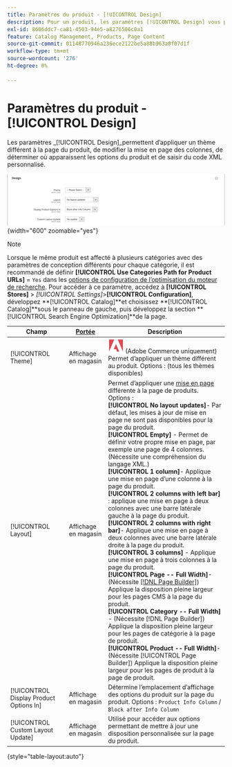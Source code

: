 ```yaml
---
title: Paramètres du produit - [!UICONTROL Design]
description: Pour un produit, les paramètres [!UICONTROL Design] vous permettent d’appliquer un thème différent à une page de produit et de modifier la mise en page.
exl-id: 8606ddc7-ca81-4503-94e5-a8276506c0a1
feature: Catalog Management, Products, Page Content
source-git-commit: 01148770946a236ece2122be5a88b963a0f07d1f
workflow-type: tm+mt
source-wordcount: '276'
ht-degree: 0%

---
```


# Paramètres du produit - [!UICONTROL Design]

Les paramètres _[!UICONTROL Design]_permettent d’appliquer un thème différent à la page du produit, de modifier la mise en page des colonnes, de déterminer où apparaissent les options du produit et de saisir du code XML personnalisé.

![Design](./assets/product-design-ee.png){width="600" zoomable="yes"}

>[!NOTE]
>
>Lorsque le même produit est affecté à plusieurs catégories avec des paramètres de conception différents pour chaque catégorie, il est recommandé de définir **[!UICONTROL Use Categories Path for Product URLs]** = `Yes` dans les [options de configuration de l’optimisation du moteur de recherche](../configuration-reference/catalog/catalog.md#search-engine-optimization). Pour accéder à ce paramètre, accédez à **[!UICONTROL Stores]** > _[!UICONTROL Settings]_>**[!UICONTROL Configuration]**, développez **[!UICONTROL Catalog]**et choisissez **[!UICONTROL Catalog]**sous le panneau de gauche, puis développez la section **[!UICONTROL Search Engine Optimization]**de la page.

| Champ | [Portée](../getting-started/websites-stores-views.md#scope-settings) | Description |
|---|---|----|
| [!UICONTROL Theme] | Affichage en magasin | ![Adobe Commerce](../assets/adobe-logo.svg) (Adobe Commerce uniquement) Permet d’appliquer un thème différent au produit. Options : (tous les thèmes disponibles) |
| [!UICONTROL Layout] | Affichage en magasin | Permet d’appliquer une [mise en page](../content-design/page-layout.md) différente à la page de produits. Options : <br/>**[!UICONTROL No layout updates]**- Par défaut, les mises à jour de mise en page ne sont pas disponibles pour la page du produit.<br/>**[!UICONTROL Empty]** - Permet de définir votre propre mise en page, par exemple une page de 4 colonnes. (Nécessite une compréhension du langage XML.) <br/>**[!UICONTROL 1 column]**- Applique une mise en page d’une colonne à la page du produit.<br/>**[!UICONTROL 2 columns with left bar]** : applique une mise en page à deux colonnes avec une barre latérale gauche à la page du produit. <br/>**[!UICONTROL 2 columns with right bar]**- Applique une mise en page à deux colonnes avec une barre latérale droite à la page du produit.<br/>**[!UICONTROL 3 columns]** - Applique une mise en page à trois colonnes à la page du produit. <br/>**[!UICONTROL Page -- Full Width]**- (Nécessite [[!DNL Page Builder]](../page-builder/introduction.md)) Applique la disposition pleine largeur pour les pages CMS à la page du produit.<br/>**[!UICONTROL Category -- Full Width]** - (Nécessite [!DNL Page Builder]) Applique la disposition pleine largeur pour les pages de catégorie à la page de produit. <br/>**[!UICONTROL Product -- Full Width]**- (Nécessite [!UICONTROL Page Builder]) Applique la disposition pleine largeur pour les pages de produit à la page de produit. |
| [!UICONTROL Display Product Options In] | Affichage en magasin | Détermine l’emplacement d’affichage des options du produit sur la page du produit. Options : `Product Info Column` / `Block after Info Column` |
| [!UICONTROL Custom Layout Update] | Affichage en magasin | Utilisé pour accéder aux options permettant de mettre à jour une disposition personnalisée sur la page du produit. |

{style="table-layout:auto"}
